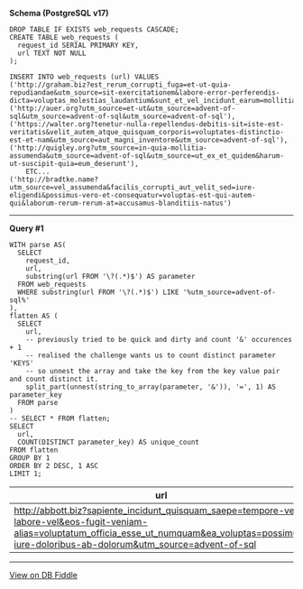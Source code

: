 **Schema (PostgreSQL v17)**

    DROP TABLE IF EXISTS web_requests CASCADE;
    CREATE TABLE web_requests (
      request_id SERIAL PRIMARY KEY,
      url TEXT NOT NULL
    );
    
    INSERT INTO web_requests (url) VALUES
    ('http://graham.biz?est_rerum_corrupti_fuga=et-ut-quia-repudiandae&utm_source=sit-exercitationem&labore-error-perferendis-dicta=voluptas_molestias_laudantium&sunt_et_vel_incidunt_earum=mollitia_aut_distinctio'),
    ('http://auer.org?utm_source=et-ut&utm_source=advent-of-sql&utm_source=advent-of-sql&utm_source=advent-of-sql'),
    ('https://walter.org?tenetur-nulla-repellendus-debitis-sit=iste-est-veritatis&velit_autem_atque_quisquam_corporis=voluptates-distinctio-est-et-nam&utm_source=aut_magni_inventore&utm_source=advent-of-sql'),
    ('http://quigley.org?utm_source=in-quia-mollitia-assumenda&utm_source=advent-of-sql&utm_source=ut_ex_et_quidem&harum-ut-suscipit-quia=eum_deserunt'),
		ETC...
    ('http://bradtke.name?utm_source=vel_assumenda&facilis_corrupti_aut_velit_sed=iure-eligendi&possimus-vero-et-consequatur=voluptas-est-qui-autem-qui&laborum-rerum-rerum-at=accusamus-blanditiis-natus')
    

---

**Query #1**

    WITH parse AS(
      SELECT 
        request_id,
        url,
        substring(url FROM '\?(.*)$') AS parameter
      FROM web_requests
      WHERE substring(url FROM '\?(.*)$') LIKE '%utm_source=advent-of-sql%'
    ),
    flatten AS (
      SELECT
      	url,
      	-- previously tried to be quick and dirty and count '&' occurences + 1
      	-- realised the challenge wants us to count distinct parameter 'KEYS'
      	-- so unnest the array and take the key from the key value pair and count distinct it.
      	split_part(unnest(string_to_array(parameter, '&')), '=', 1) AS parameter_key
      FROM parse
    )
    -- SELECT * FROM flatten;
    SELECT 
      url,
      COUNT(DISTINCT parameter_key) AS unique_count
    FROM flatten
    GROUP BY 1
    ORDER BY 2 DESC, 1 ASC
    LIMIT 1;

| url                                                                                                                                                                                                         | unique_count |
| ----------------------------------------------------------------------------------------------------------------------------------------------------------------------------------------------------------- | ------------ |
| http://abbott.biz?sapiente_incidunt_quisquam_saepe=tempore-vel-labore-vel&eos-fugit-veniam-alias=voluptatum_officia_esse_ut_numquam&ea_voluptas=possimus-iure-doloribus-ab-dolorum&utm_source=advent-of-sql | 4            |

---

[View on DB Fiddle](https://www.db-fiddle.com/f/aGg7aPDL1sGwFAbweMZVbP/1)